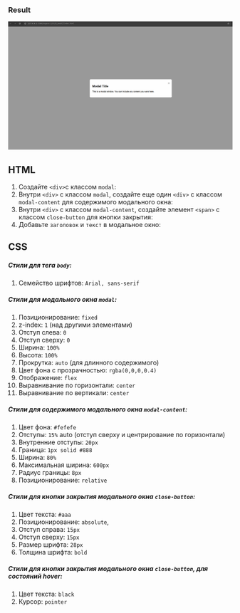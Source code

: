 ### Result

![alt text](<Screenshot from 2024-07-07 21-54-30.png>)

## HTML

1. Создайте `<div>`с классом `modal`:
2. Внутри `<div>` с классом `modal`, создайте еще один `<div>` с классом `modal-content` для содержимого модального окна:
3. Внутри `<div>` с классом `modal-content`, создайте элемент `<span>` с классом `close-button` для кнопки закрытия:
4. Добавьте `заголовок` и `текст` в модальное окно:

## CSS

##### Стили для тега `body`:

1. Семейство шрифтов: `Arial, sans-serif`

##### Стили для модального окна `modal`:

1. Позиционирование: `fixed`
2. z-index: `1` (над другими элементами)
3. Отступ слева: `0`
4. Отступ сверху: `0`
5. Ширина: `100%`
6. Высота: `100%`
7. Прокрутка: `auto` (для длинного содержимого)
8. Цвет фона с прозрачностью: `rgba(0,0,0,0.4)`
9. Отображение: `flex`
10. Выравнивание по горизонтали: `center`
11. Выравнивание по вертикали: `center`

##### Стили для содержимого модального окна `modal-content`:

1. Цвет фона: `#fefefe`
2. Отступы: `15%` auto (отступ сверху и центрирование по горизонтали)
3. Внутренние отступы: `20px`
4. Граница: `1px solid #888`
5. Ширина: `80%`
6. Максимальная ширина: `600px`
7. Радиус границы: `8px`
8. Позиционирование: `relative`

##### Стили для кнопки закрытия модального окна `close-button`:

1. Цвет текста: `#aaa`
2. Позиционирование: `absolute`,
3. Отступ справа: `15px`
4. Отступ сверху: `15px`
5. Размер шрифта: `28px`
6. Толщина шрифта: `bold`

##### Стили для кнопки закрытия модального окна `close-button`, для состояний hover:

1. Цвет текста: `black`
2. Курсор: `pointer`

